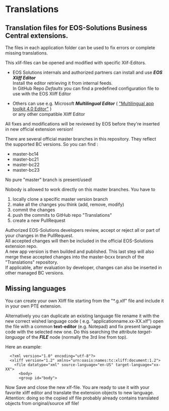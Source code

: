 # **Translations**

## Translation files for EOS-Solutions Business Central extensions.

The files in each application folder can be used to fix errors or complete missing translations.

This xlif-files can be opened and modified with specific Xlif-Editors. 

* EOS Solutions internals and authorized partners can install and use ***EOS Xliff Editor***  
  Install the editor retrieving it from internal feeds.  
  In GitHub Repo *Defaults* you can find a predefined configuration file to use with the EOS Xliff Editor

* Others can use e.g. Microsoft ***Multilingual Editor*** ( ["Multilingual app toolkit 4.0 Editor"](https://developer.microsoft.com/en-us/windows/downloads/multilingual-app-toolkit/) )  
or  any other compatible Xliff Editor 

All fixes and modifications will be reviewed by EOS before they're inserted in new official extension version!

There are several official master branches in this repository. They reflect the supported BC versions. So you can find :
- master-bc14
- master-bc21
- master-bc22
- master-bc23

No pure "master" branch is present/used!

Nobody is allowed to work directly on this master branches. You have to 
1. locally clone a specific master version branch
2. make all the changes you think (add, remove, modify)
3. commit the changes
4. push the commits to GitHub repo "Translations"
5. create a new PullRequest 

Authorized EOS-Solutions developers review, accept or reject all or part of your changes in the PullRequest.  
All accepted changes will then be included in the official EOS-Solutions extension repo.  
A new app version is then builded and published. This last step will also merge these accepted changes into the master-bcxx branch of the "Translations" repository.  
If applicable, after evaluation by developer, changes can also be inserted in other managed BC versions.  

## Missing languages
You can create your own Xliff file starting from the "*.g.xlf" file and include it in your own PTE extension.  
  
Alternatively you can duplicate an existing language file rename it with the new correct wished language code ( e.g.  "applicationname.xx-XX.xlf") open the file with a common **text-editor** (e.g. Notepad) and fix present language code with the selected new one.
Do this searching the attribute *target-language* of the ***FILE*** node (normally the 3rd line from top). 

Here an example:

      <?xml version="1.0" encoding="utf-8"?>
      <xliff version="1.2" xmlns="urn:oasis:names:tc:xliff:document:1.2">
        <file datatype="xml" source-language="en-US" target-language="xx-XX">
          <body>
          <group id="body">

Now Save and close the new xlf-file. 
You are ready to use it with your favorite xliff editor and translate the extension objects to new language.  
Attention: doing so the copied xlf file probably already contains translated objects from original/source xlf file!   
